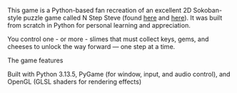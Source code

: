 This game is a Python-based fan recreation of an excellent 2D Sokoban-style puzzle game called N Step Steve (found [here](https://epicpikaguy.itch.io/n-step-steve-part-1) and [here](https://epicpikaguy.itch.io/n-step-steve-part-2)). It was built from scratch in Python for personal learning and appreciation.

You control one - or more - slimes that must collect keys, gems, and cheeses to unlock the way forward — one step at a time.

The game features 

Built with Python 3.13.5, PyGame (for window, input, and audio control), and OpenGL (GLSL shaders for rendering effects)
